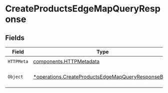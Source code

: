 # CreateProductsEdgeMapQueryResponse


## Fields

| Field                                                                                                                   | Type                                                                                                                    | Required                                                                                                                | Description                                                                                                             |
| ----------------------------------------------------------------------------------------------------------------------- | ----------------------------------------------------------------------------------------------------------------------- | ----------------------------------------------------------------------------------------------------------------------- | ----------------------------------------------------------------------------------------------------------------------- |
| `HTTPMeta`                                                                                                              | [components.HTTPMetadata](../../models/components/httpmetadata.md)                                                      | :heavy_check_mark:                                                                                                      | N/A                                                                                                                     |
| `Object`                                                                                                                | [*operations.CreateProductsEdgeMapQueryResponseBody](../../models/operations/createproductsedgemapqueryresponsebody.md) | :heavy_minus_sign:                                                                                                      | a list of EdgeMapQueryResult objects                                                                                    |